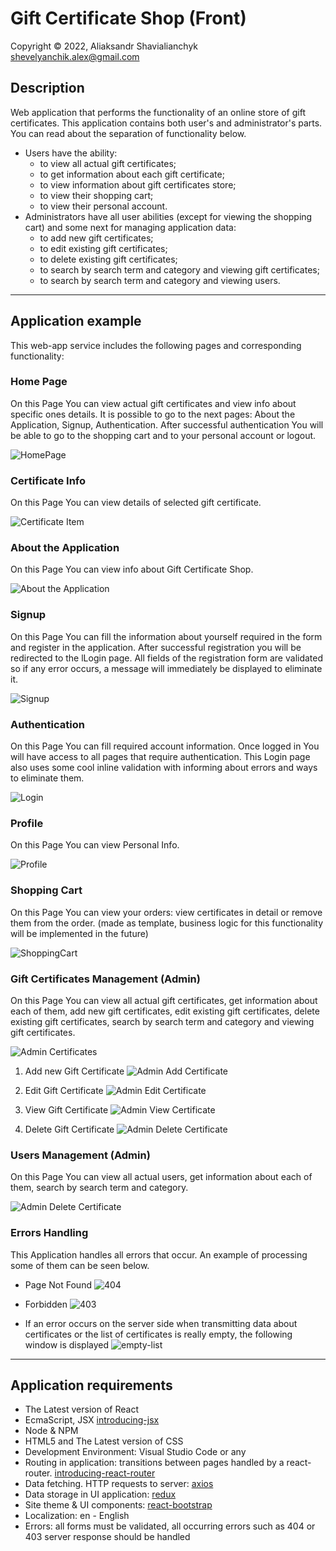 # Gift Certificate Shop (Front)

Copyright &copy; 2022, Aliaksandr Shavialianchyk shevelyanchik.alex@gmail.com

## Description

Web application that performs the functionality of an online store of gift certificates. This application contains both
user's and administrator's parts. You can read about the separation of functionality below.

* Users have the ability:
    * to view all actual gift certificates;
    * to get information about each gift certificate;
    * to view information about gift certificates store;
    * to view their shopping cart;
    * to view their personal account.
* Administrators have all user abilities (except for viewing the shopping cart) and some next for managing application
  data:
    * to add new gift certificates;
    * to edit existing gift certificates;
    * to delete existing gift certificates;
    * to search by search term and category and viewing gift certificates;
    * to search by search term and category and viewing users.

***

## Application example

This web-app service includes the following pages and corresponding functionality:

### Home Page

On this Page You can view actual gift certificates and view info about specific ones details. It is possible to go to
the next pages: About the Application, Signup, Authentication. After successful authentication You will be able to go to
the shopping cart and to your personal account or logout.

![HomePage](src/assets/example-images/home-page-example.png)

### Certificate Info

On this Page You can view details of selected gift certificate.

![Certificate Item](src/assets/example-images/certificate-item-example.png)

### About the Application

On this Page You can view info about Gift Certificate Shop.

![About the Application](src/assets/example-images/about-example.png)

### Signup

On this Page You can fill the information about yourself required in the form and register in the application. After
successful registration you will be redirected to the lLogin page. All fields of the registration form are validated so
if any error occurs, a message will immediately be displayed to eliminate it.

![Signup](src/assets/example-images/register-example.png)

### Authentication

On this Page You can fill required account information. Once logged in You will have access to all pages that require
authentication. This Login page also uses some cool inline validation with informing about errors and ways to eliminate
them.

![Login](src/assets/example-images/login-example.png)

### Profile

On this Page You can view Personal Info.

![Profile](src/assets/example-images/profile-example.png)

### Shopping Cart

On this Page You can view your orders: view certificates in detail or remove them from the order. (made as template,
business logic for this functionality will be implemented in the future)

![ShoppingCart](src/assets/example-images/shopping-cart-example.png)

### Gift Certificates Management (Admin)

On this Page You can view all actual gift certificates, get information about each of them, add new gift certificates,
edit existing gift certificates, delete existing gift certificates, search by search term and category and viewing gift
certificates.

![Admin Certificates](src/assets/example-images/admin-certificates-example.png)

1. Add new Gift Certificate
   ![Admin Add Certificate](src/assets/example-images/add-certificate-example.png)

2. Edit Gift Certificate
   ![Admin Edit Certificate](src/assets/example-images/edit-certificate-example.png)

3. View Gift Certificate
   ![Admin View Certificate](src/assets/example-images/view-certificate-example.png)

4. Delete Gift Certificate
   ![Admin Delete Certificate](src/assets/example-images/delete-certificate-example.png)

### Users Management (Admin)

On this Page You can view all actual users, get information about each of them, search by search term and category.

![Admin Delete Certificate](src/assets/example-images/admin-users-example.png)

### Errors Handling

This Application handles all errors that occur. An example of processing some of them can be seen below.

* Page Not Found
  ![404](src/assets/example-images/404-example.png)


* Forbidden
  ![403](src/assets/example-images/403-example.png)

* If an error occurs on the server side when transmitting data about certificates or the list of certificates is really
  empty, the following window is displayed
  ![empty-list](src/assets/example-images/empty-list-example.png)


***

## Application requirements

* The Latest version of React
* EcmaScript, JSX [introducing-jsx](https://reactjs.org/docs/introducing-jsx.html)
* Node & NPM
* HTML5 and The Latest version of CSS
* Development Environment: Visual Studio Code or any
* Routing in application: transitions between pages handled by a
  react-router. [introducing-react-router](https://reacttraining.com/react-router/native/guides/quick-start)
* Data fetching. HTTP requests to server: [axios](https://axios-http.com/docs/intro)
* Data storage in UI application: [redux](https://redux.js.org/)
* Site theme & UI components: [react-bootstrap](https://github.com/react-bootstrap/react-bootstrap)
* Localization: en - English
* Errors: all forms must be validated, all occurring errors such as 404 or 403 server response should be handled
